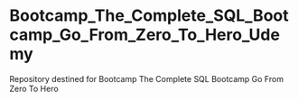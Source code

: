 # Bootcamp_The_Complete_SQL_Bootcamp_Go_From_Zero_To_Hero_Udemy
Repository destined for Bootcamp The Complete SQL Bootcamp Go From Zero To Hero
